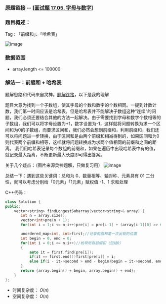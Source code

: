 ### 原题链接 -- [[面试题 17.05.  字母与数字](https://leetcode.cn/problems/find-longest-subarray-lcci/)]

### 题目概述：
Tag : 「前缀和」、「哈希表」

![image](https://user-images.githubusercontent.com/99656524/225863893-29c9a1e5-4f51-4352-9ff3-d856e1d01086.png)

### 数据范围
* array.length <= 100000

### 解法一：前缀和 + 哈希表
题解思路和代码来自灵神，[题解连接](https://leetcode.cn/problems/find-longest-subarray-lcci/solution/tao-lu-qian-zhui-he-ha-xi-biao-xiao-chu-3mb11/)，以下是我的理解

题目大意为找到一个子数组，使其字母的个数和数字的个数相同。一提到计数计数，我们第一时间应该是哈希表，但是哈希表并不能解决子数组这种“连续”的问题，我们必须还要结合其他的方法一起解决。由于需要找到字母和数字个数相等的子数组，我们可以将字母设置为+1，数字设置为-1，这样就将问题转换为求一个区间和为0的子数组，而要求区间和，我们必然会想到前缀和，利用前缀和，我们还可以将问题进一步转换，由于区间和是由两个前缀和相减得到的，如果区间和为0则代表两个前缀和相等，这样就将问题转换成为求两个值相同的前缀和之间的距离。 我们用哈希表记录每个数组的前缀和，如果在遍历中出现哈希表中有的值，就记录最大距离，不断更新最大长度即可得出答案。

关于几个疑点：（图片来源灵神题解，只做复习用）
![image](https://user-images.githubusercontent.com/99656524/225871157-2cb087bd-ce72-4e50-8914-2b1fa0d36288.png)

总结一下：遇到这些关键词：总和为 0、数量相等、轴对称、元素具有 01 二分性，就可以考虑分别给「0元素」「1元素」赋权值 -1、1 求和处理


C++代码：
```cpp
class Solution {
public:
    vector<string> findLongestSubarray(vector<string>& array) {
       int n = array.size();
       vector<int>pre(n + 1);
       for(int i = 1;i <= n;i++)pre[i] = pre[i-1] + (array[i-1][0] >> 6 & 1) * 2 - 1; //前缀和

       unordered_map<int, int>first;//记录前缀和第一次出现的位置
       int begin = 0, end = 0;
       for(int i = 0;i <= n;i++)//枚举所有前缀和（包括0）
       {
           auto it = first.find(pre[i]);
           if(it == first.end())first[pre[i]] = i;
           else if(i - it->second > end - begin)begin = it->second, end = i;//更新最大长度
       }
       return {array.begin() + begin, array.begin() + end};
    }
};
```
* 时间复杂度： $O(n)$
* 空间复杂度： $O(n)$

